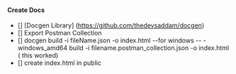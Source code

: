 #### Create Docs

- [] [Docgen Library] (https://github.com/thedevsaddam/docgen)
- [] Export Postman Collection
- [] docgen build -i fileName.json -o index.html
 --for windows --
 -windows_amd64 build -i filename.postman_collection.json -o index.html  ( this worked)
- [] create index.html in public
